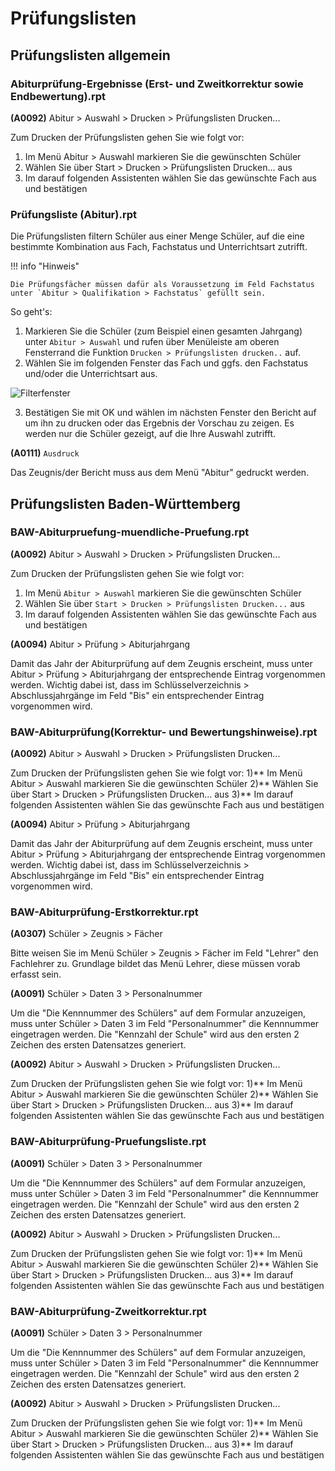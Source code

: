 # Prüfungslisten

## Prüfungslisten allgemein

### Abiturprüfung-Ergebnisse (Erst- und Zweitkorrektur sowie Endbewertung).rpt

**(A0092)** Abitur > Auswahl > Drucken > Prüfungslisten Drucken...

Zum Drucken der Prüfungslisten gehen Sie wie folgt vor:
1) Im Menü Abitur > Auswahl markieren Sie die gewünschten Schüler
2) Wählen Sie über Start > Drucken > Prüfungslisten Drucken... aus
3) Im darauf folgenden Assistenten wählen Sie das gewünschte Fach aus und bestätigen

### Prüfungsliste (Abitur).rpt

Die Prüfungslisten filtern Schüler aus einer Menge Schüler, auf die eine bestimmte Kombination aus Fach, Fachstatus und Unterrichtsart zutrifft.


!!! info "Hinweis"

    Die Prüfungsfächer müssen dafür als Voraussetzung im Feld Fachstatus unter `Abitur > Qualifikation > Fachstatus` gefüllt sein.

So geht's:

1. Markieren Sie die Schüler (zum Beispiel einen gesamten Jahrgang) unter `Abitur > Auswahl` und rufen über Menüleiste am oberen Fensterrand die Funktion `Drucken > Prüfungslisten drucken..` auf.
2. Wählen Sie im folgenden Fenster das Fach und ggfs. den Fachstatus und/oder die Unterrichtsart aus.


![Filterfenster](/assets/images/pruefungslisten/01.png)

3. Bestätigen Sie mit OK und wählen im nächsten Fenster den Bericht auf um ihn zu drucken oder das Ergebnis der Vorschau zu zeigen. Es werden nur die Schüler gezeigt, auf die Ihre Auswahl zutrifft.



**(A0111)** `Ausdruck`

Das Zeugnis/der Bericht muss aus dem Menü "Abitur" gedruckt werden.

## Prüfungslisten Baden-Württemberg

### BAW-Abiturpruefung-muendliche-Pruefung.rpt

**(A0092)** Abitur > Auswahl > Drucken > Prüfungslisten Drucken...

Zum Drucken der Prüfungslisten gehen Sie wie folgt vor:

1. Im Menü `Abitur > Auswahl` markieren Sie die gewünschten Schüler
2. Wählen Sie über `Start > Drucken > Prüfungslisten Drucken...` aus
3. Im darauf folgenden Assistenten wählen Sie das gewünschte Fach aus und bestätigen

**(A0094)** Abitur > Prüfung > Abiturjahrgang

Damit das Jahr der Abiturprüfung auf dem Zeugnis erscheint, muss unter Abitur > Prüfung > Abiturjahrgang der entsprechende Eintrag vorgenommen werden. Wichtig dabei ist, dass im Schlüsselverzeichnis > Abschlussjahrgänge im Feld "Bis" ein entsprechender Eintrag vorgenommen wird.

### BAW-Abiturprüfung(Korrektur- und Bewertungshinweise).rpt

**(A0092)** Abitur > Auswahl > Drucken > Prüfungslisten Drucken...

Zum Drucken der Prüfungslisten gehen Sie wie folgt vor:
1)** Im Menü Abitur > Auswahl markieren Sie die gewünschten Schüler
2)** Wählen Sie über Start > Drucken > Prüfungslisten Drucken... aus
3)** Im darauf folgenden Assistenten wählen Sie das gewünschte Fach aus und bestätigen

**(A0094)** Abitur > Prüfung > Abiturjahrgang

Damit das Jahr der Abiturprüfung auf dem Zeugnis erscheint, muss unter Abitur > Prüfung > Abiturjahrgang der entsprechende Eintrag vorgenommen werden. Wichtig dabei ist, dass im Schlüsselverzeichnis > Abschlussjahrgänge im Feld "Bis" ein entsprechender Eintrag vorgenommen wird.

### BAW-Abiturprüfung-Erstkorrektur.rpt

**(A0307)** Schüler > Zeugnis > Fächer

Bitte weisen Sie im Menü Schüler > Zeugnis > Fächer im Feld "Lehrer" den Fachlehrer zu. Grundlage bildet das Menü Lehrer, diese müssen vorab erfasst sein.

**(A0091)** Schüler > Daten 3 > Personalnummer

Um die "Die Kennnummer des Schülers" auf dem Formular anzuzeigen, muss unter Schüler > Daten 3 im Feld "Personalnummer" die Kennnummer eingetragen werden. Die "Kennzahl der Schule" wird aus den ersten 2
Zeichen des ersten Datensatzes generiert.

**(A0092)** Abitur > Auswahl > Drucken > Prüfungslisten Drucken...

Zum Drucken der Prüfungslisten gehen Sie wie folgt vor:
1)** Im Menü Abitur > Auswahl markieren Sie die gewünschten Schüler
2)** Wählen Sie über Start > Drucken > Prüfungslisten Drucken... aus
3)** Im darauf folgenden Assistenten wählen Sie das gewünschte Fach aus und bestätigen

### BAW-Abiturprüfung-Pruefungsliste.rpt

**(A0091)** Schüler > Daten 3 > Personalnummer

Um die "Die Kennnummer des Schülers" auf dem Formular anzuzeigen, muss unter Schüler > Daten 3 im Feld "Personalnummer" die Kennnummer eingetragen werden. Die "Kennzahl der Schule" wird aus den ersten 2
Zeichen des ersten Datensatzes generiert.

**(A0092)** Abitur > Auswahl > Drucken > Prüfungslisten Drucken...

Zum Drucken der Prüfungslisten gehen Sie wie folgt vor:
1)** Im Menü Abitur > Auswahl markieren Sie die gewünschten Schüler
2)** Wählen Sie über Start > Drucken > Prüfungslisten Drucken... aus
3)** Im darauf folgenden Assistenten wählen Sie das gewünschte Fach aus und bestätigen

### BAW-Abiturprüfung-Zweitkorrektur.rpt

**(A0091)** Schüler > Daten 3 > Personalnummer

Um die "Die Kennnummer des Schülers" auf dem Formular anzuzeigen, muss unter Schüler > Daten 3 im Feld "Personalnummer" die Kennnummer eingetragen werden. Die "Kennzahl der Schule" wird aus den ersten 2
Zeichen des ersten Datensatzes generiert.

**(A0092)** Abitur > Auswahl > Drucken > Prüfungslisten Drucken...

Zum Drucken der Prüfungslisten gehen Sie wie folgt vor:
1)** Im Menü Abitur > Auswahl markieren Sie die gewünschten Schüler
2)** Wählen Sie über Start > Drucken > Prüfungslisten Drucken... aus
3)** Im darauf folgenden Assistenten wählen Sie das gewünschte Fach aus und bestätigen
